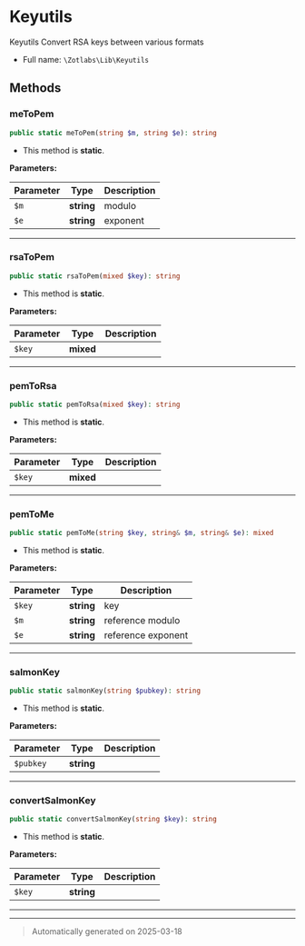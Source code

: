 
# Keyutils

Keyutils
Convert RSA keys between various formats



* Full name: `\Zotlabs\Lib\Keyutils`




## Methods


### meToPem



```php
public static meToPem(string $m, string $e): string
```



* This method is **static**.




**Parameters:**

| Parameter | Type | Description |
|-----------|------|-------------|
| `$m` | **string** | modulo |
| `$e` | **string** | exponent |





***

### rsaToPem



```php
public static rsaToPem(mixed $key): string
```



* This method is **static**.




**Parameters:**

| Parameter | Type | Description |
|-----------|------|-------------|
| `$key` | **mixed** |  |





***

### pemToRsa



```php
public static pemToRsa(mixed $key): string
```



* This method is **static**.




**Parameters:**

| Parameter | Type | Description |
|-----------|------|-------------|
| `$key` | **mixed** |  |





***

### pemToMe



```php
public static pemToMe(string $key, string& $m, string& $e): mixed
```



* This method is **static**.




**Parameters:**

| Parameter | Type | Description |
|-----------|------|-------------|
| `$key` | **string** | key |
| `$m` | **string** | reference modulo |
| `$e` | **string** | reference exponent |





***

### salmonKey



```php
public static salmonKey(string $pubkey): string
```



* This method is **static**.




**Parameters:**

| Parameter | Type | Description |
|-----------|------|-------------|
| `$pubkey` | **string** |  |





***

### convertSalmonKey



```php
public static convertSalmonKey(string $key): string
```



* This method is **static**.




**Parameters:**

| Parameter | Type | Description |
|-----------|------|-------------|
| `$key` | **string** |  |





***


***
> Automatically generated on 2025-03-18
